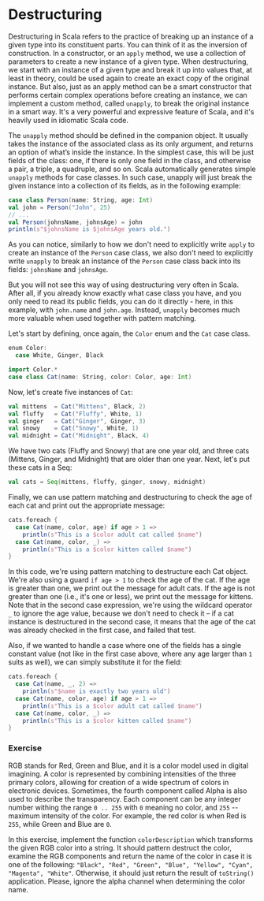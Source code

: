 # Destructuring

Destructuring in Scala refers to the practice of breaking up an instance of a given type into its constituent parts. 
You can think of it as the inversion of construction. 
In a constructor, or an `apply` method, we use a collection of parameters to create a new instance of a given type. 
When destructuring, we start with an instance of a given type and break it up into values that, at least in theory, 
could be used again to create an exact copy of the original instance. 
But also, just as an apply method can be a smart constructor that performs certain complex operations before creating an instance, 
we can implement a custom method, called `unapply`, to break the original instance in a smart way. 
It's a very powerful and expressive feature of  Scala, and it's heavily used in idiomatic Scala code.

The `unapply` method should be defined in the companion object. 
It usually takes the instance of the associated class as its only argument, and returns an option of what’s inside the instance. 
In the simplest case, this will be just fields of the class: one, if there is only one field in the class, 
and otherwise a pair, a triple, a quadruple, and so on. 
Scala automatically generates simple `unapply` methods for case classes. 
In such case, unapply will just break the given instance into a collection of its fields, as in the following example:

```scala 3
case class Person(name: String, age: Int)
val john = Person("John", 25)
// ...
val Person(johnsName, johnsAge) = john
println(s"$johnsName is $johnsAge years old.")
```

As you can notice, similarly to how we don't need to explicitly write `apply` to create an instance of the `Person` case class, 
we also don't need to explicitly write `unapply` to break an instance of the `Person` case class back into its fields: 
`johnsName` and `johnsAge`.

But you will not see this way of using destructuring very often in Scala. 
After all, if you already know exactly what case class you have, and you only need to read its public fields, 
you can do it directly - here, in this example, with `john.name` and `john.age`. 
Instead, `unapply` becomes much more valuable when used together with pattern matching.

Let's start by defining, once again, the `Color` enum and the `Cat` case class.

```scala 3
enum Color:
  case White, Ginger, Black

import Color.*
case class Cat(name: String, color: Color, age: Int)
```

Now, let's create five instances of `Cat`:

```scala 3
val mittens  = Cat("Mittens", Black, 2)
val fluffy   = Cat("Fluffy", White, 1)
val ginger   = Cat("Ginger", Ginger, 3)
val snowy    = Cat("Snowy", White, 1)
val midnight = Cat("Midnight", Black, 4)
```

We have two cats (Fluffy and Snowy) that are one year old, and three cats  (Mittens, Ginger, and Midnight) that are older than one year.
Next, let's put these cats in a Seq:

```scala 3
val cats = Seq(mittens, fluffy, ginger, snowy, midnight)
```

Finally, we can use pattern matching and destructuring to check the age of each cat and print out the appropriate message:

```scala 3
cats.foreach {
  case Cat(name, color, age) if age > 1 =>
    println(s"This is a $color adult cat called $name")
  case Cat(name, color, _) =>
    println(s"This is a $color kitten called $name")
}
```

In this code, we're using pattern matching to destructure each Cat object. 
We're also using a guard `if age > 1` to check the age of the cat. 
If the age is greater than one, we  print out the message for adult cats. 
If the age is not greater than one (i.e., it's one or less), we print out the message for kittens. 
Note that in the second case expression, we're using the wildcard operator `_` to ignore the age value, 
because we don't need to check it – if a cat instance is destructured in the second case, 
it means that the age of the cat was already checked in the first case, and failed that test.

Also, if we wanted to handle a case where one of the fields has a single constant value 
(not like in the first case above, where any age larger than `1` suits as well), we can simply substitute it for the field:

```scala 3
cats.foreach {
  case Cat(name, _, 2) =>
    println(s"$name is exactly two years old")
  case Cat(name, color, age) if age > 1 =>
    println(s"This is a $color adult cat called $name")
  case Cat(name, color, _) =>
    println(s"This is a $color kitten called $name")
}
```

### Exercise 

RGB stands for Red, Green and Blue, and it is a color model used in digital imagining. 
A color is represented by combining intensities of the three primary colors, allowing for
creation of a wide spectrum of colors in electronic devices. 
Sometimes, the fourth component called Alpha is also used to describe the transparency.
Each component can be any integer number withing the range `0 .. 255` with `0` meaning no color, 
and `255` -- maximum intensity of the color.
For example, the red color is when Red is `255`, while Green and Blue are `0`. 

In this exercise, implement the function `colorDescription` which transforms the given RGB color into a string. 
It should pattern destruct the color, examine the RGB components and return the name of the color in case it is one of
the following: `"Black", "Red", "Green", "Blue", "Yellow", "Cyan", "Magenta", "White"`. 
Otherwise, it should just return the result of `toString()` application. 
Please, ignore the alpha channel when determining the color name. 
